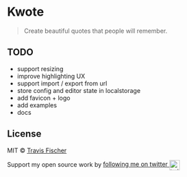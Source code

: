 # Kwote

> Create beautiful quotes that people will remember.

## TODO

- support resizing
- improve highlighting UX
- support import / export from url
- store config and editor state in localstorage
- add favicon + logo
- add examples
- docs

## License

MIT © [Travis Fischer](https://transitivebullsh.it)

Support my open source work by <a href="https://twitter.com/transitive_bs">following me on twitter <img src="https://storage.googleapis.com/saasify-assets/twitter-logo.svg" alt="twitter" height="24px" align="center"></a>
